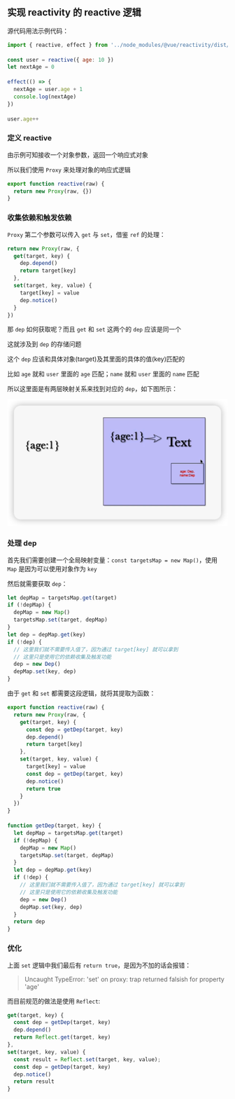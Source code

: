 ## 实现 reactivity 的 reactive 逻辑

源代码用法示例代码：

```js
import { reactive, effect } from '../node_modules/@vue/reactivity/dist/reactivity.esm-browser.js'

const user = reactive({ age: 10 })
let nextAge = 0

effect(() => {
  nextAge = user.age + 1
  console.log(nextAge)
})

user.age++
```

### 定义 reactive

由示例可知接收一个对象参数，返回一个响应式对象

所以我们使用 `Proxy` 来处理对象的响应式逻辑

```js
export function reactive(raw) {
  return new Proxy(raw, {})
}
```

### 收集依赖和触发依赖

`Proxy` 第二个参数可以传入 `get` 与 `set`，借鉴 `ref` 的处理：

```js
return new Proxy(raw, {
  get(target, key) {
    dep.depend()
    return target[key]
  },
  set(target, key, value) {
    target[key] = value
    dep.notice()
  }
})
```

那 `dep` 如何获取呢？而且 `get` 和 `set` 这两个的 `dep` 应该是同一个

这就涉及到 `dep` 的存储问题

这个 `dep` 应该和具体对象(target)及其里面的具体的值(key)匹配的

比如 `age` 就和 `user` 里面的 `age` 匹配；`name` 就和 `user` 里面的 `name` 匹配

所以这里面是有两层映射关系来找到对应的 `dep`，如下图所示：

![](001.png)

### 处理 dep

首先我们需要创建一个全局映射变量：`const targetsMap = new Map()`，使用 `Map` 是因为可以使用对象作为 `key`

然后就需要获取 `dep`：

```js
let depMap = targetsMap.get(target)
if (!depMap) {
  depMap = new Map()
  targetsMap.set(target, depMap)
}
let dep = depMap.get(key)
if (!dep) {
  // 这里我们就不需要传入值了，因为通过 target[key] 就可以拿到
  // 这里只是使用它的依赖收集及触发功能
  dep = new Dep()
  depMap.set(key, dep)
}
```

由于 `get` 和 `set` 都需要这段逻辑，就将其提取为函数：

```js
export function reactive(raw) {
  return new Proxy(raw, {
    get(target, key) {
      const dep = getDep(target, key)
      dep.depend()
      return target[key]
    },
    set(target, key, value) {
      target[key] = value
      const dep = getDep(target, key)
      dep.notice()
      return true
    }
  })
}

function getDep(target, key) {
  let depMap = targetsMap.get(target)
  if (!depMap) {
    depMap = new Map()
    targetsMap.set(target, depMap)
  }
  let dep = depMap.get(key)
  if (!dep) {
    // 这里我们就不需要传入值了，因为通过 target[key] 就可以拿到
    // 这里只是使用它的依赖收集及触发功能
    dep = new Dep()
    depMap.set(key, dep)
  }
  return dep
}
```

### 优化

上面 `set` 逻辑中我们最后有 `return true`，是因为不加的话会报错：

> Uncaught TypeError: 'set' on proxy: trap returned falsish for property 'age'

而目前规范的做法是使用 `Reflect`:

```js
get(target, key) {
  const dep = getDep(target, key)
  dep.depend()
  return Reflect.get(target, key)
},
set(target, key, value) {
  const result = Reflect.set(target, key, value);
  const dep = getDep(target, key)
  dep.notice()
  return result
}
```
